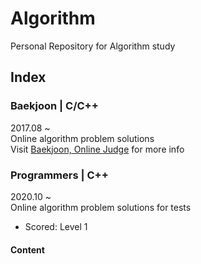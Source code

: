 Algorithm
=========
Personal Repository for Algorithm study

## Index
### Baekjoon | C/C++
2017.08 ~  
Online algorithm problem solutions   
Visit [Baekjoon, Online Judge](https://www.acmicpc.net) for more info   

### Programmers | C++
2020.10 ~  
Online algorithm problem solutions for tests  
* Scored: Level 1
#### Content
